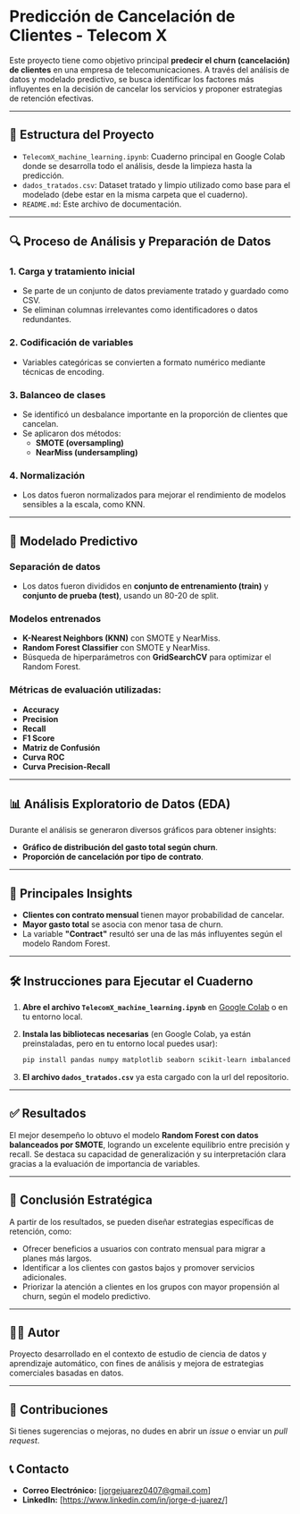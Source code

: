 # Predicción de Cancelación de Clientes - Telecom X

Este proyecto tiene como objetivo principal **predecir el churn (cancelación) de clientes** en una empresa de telecomunicaciones. A través del análisis de datos y modelado predictivo, se busca identificar los factores más influyentes en la decisión de cancelar los servicios y proponer estrategias de retención efectivas.

---

## 📁 Estructura del Proyecto

- `TelecomX_machine_learning.ipynb`: Cuaderno principal en Google Colab donde se desarrolla todo el análisis, desde la limpieza hasta la predicción.
- `dados_tratados.csv`: Dataset tratado y limpio utilizado como base para el modelado (debe estar en la misma carpeta que el cuaderno).
- `README.md`: Este archivo de documentación.

---

## 🔍 Proceso de Análisis y Preparación de Datos

### 1. Carga y tratamiento inicial
- Se parte de un conjunto de datos previamente tratado y guardado como CSV.
- Se eliminan columnas irrelevantes como identificadores o datos redundantes.

### 2. Codificación de variables
- Variables categóricas se convierten a formato numérico mediante técnicas de encoding.

### 3. Balanceo de clases
- Se identificó un desbalance importante en la proporción de clientes que cancelan.
- Se aplicaron dos métodos:
  - **SMOTE (oversampling)**
  - **NearMiss (undersampling)**

### 4. Normalización
- Los datos fueron normalizados para mejorar el rendimiento de modelos sensibles a la escala, como KNN.

---

## 🤖 Modelado Predictivo

### Separación de datos
- Los datos fueron divididos en **conjunto de entrenamiento (train)** y **conjunto de prueba (test)**, usando un 80-20 de split.

### Modelos entrenados
- **K-Nearest Neighbors (KNN)** con SMOTE y NearMiss.
- **Random Forest Classifier** con SMOTE y NearMiss.
- Búsqueda de hiperparámetros con **GridSearchCV** para optimizar el Random Forest.

### Métricas de evaluación utilizadas:
- **Accuracy**
- **Precision**
- **Recall**
- **F1 Score**
- **Matriz de Confusión**
- **Curva ROC**
- **Curva Precision-Recall**

---

## 📊 Análisis Exploratorio de Datos (EDA)

Durante el análisis se generaron diversos gráficos para obtener insights:

- **Gráfico de distribución del gasto total según churn**.
- **Proporción de cancelación por tipo de contrato**.

---

## 🧠 Principales Insights

- **Clientes con contrato mensual** tienen mayor probabilidad de cancelar.
- **Mayor gasto total** se asocia con menor tasa de churn.
- La variable **"Contract"** resultó ser una de las más influyentes según el modelo Random Forest.

---

## 🛠️ Instrucciones para Ejecutar el Cuaderno

1. **Abre el archivo `TelecomX_machine_learning.ipynb`** en [Google Colab](https://colab.research.google.com) o en tu entorno local.

2. **Instala las bibliotecas necesarias** (en Google Colab, ya están preinstaladas, pero en tu entorno local puedes usar):
   ```bash
   pip install pandas numpy matplotlib seaborn scikit-learn imbalanced-learn plotly
   ```

3. **El archivo `dados_tratados.csv`** ya esta cargado con la url del repositorio.

---

## ✅ Resultados

El mejor desempeño lo obtuvo el modelo **Random Forest con datos balanceados por SMOTE**, logrando un excelente equilibrio entre precisión y recall. Se destaca su capacidad de generalización y su interpretación clara gracias a la evaluación de importancia de variables.

---

## 📌 Conclusión Estratégica

A partir de los resultados, se pueden diseñar estrategias específicas de retención, como:

- Ofrecer beneficios a usuarios con contrato mensual para migrar a planes más largos.
- Identificar a los clientes con gastos bajos y promover servicios adicionales.
- Priorizar la atención a clientes en los grupos con mayor propensión al churn, según el modelo predictivo.

---

## 🧑‍💻 Autor

Proyecto desarrollado en el contexto de estudio de ciencia de datos y aprendizaje automático, con fines de análisis y mejora de estrategias comerciales basadas en datos.

---

## 🤝 Contribuciones

Si tienes sugerencias o mejoras, no dudes en abrir un *issue* o enviar un *pull request*.

## 📞 Contacto

* **Correo Electrónico:** [jorgejuarez0407@gmail.com]
* **LinkedIn:** [https://www.linkedin.com/in/jorge-d-juarez/]
